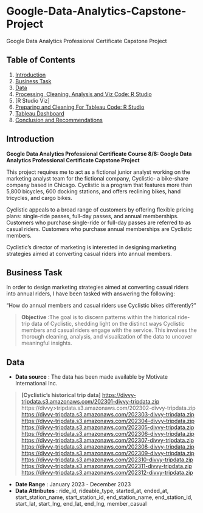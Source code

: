 # Google-Data-Analytics-Capstone-Project
Google Data Analytics Professional Certificate Capstone Project


## Table of Contents

1. [Introduction](README.md#introduction)
2. [Business Task](README.md#business-task)
3. [Data](README.md#data)
4. [Processing, Cleaning, Analysis and Viz Code: R Studio](https://github.com/ckkummer/Google-Data-Analytics-Capstone-Project/blob/c1a1b58b6603b111a8dbcdfcfce1f597138ec1cb/Case%20Study%20R.Rmd)
5. [R Studio Viz]
6. [Preparing and Cleaning For Tableau Code: R Studio](https://github.com/ckkummer/Google-Data-Analytics-Capstone-Project/blob/c1a1b58b6603b111a8dbcdfcfce1f597138ec1cb/Case%20Study%20R.Rmd)
7. [Tableau Dashboard](https://public.tableau.com/views/GoogleDataAnalyticsCapstoneDashboard/Dashboard62?:language=en-US&:display_count=n&:origin=viz_share_link)
8. [Conclusion and Recommendations](README.md#conclusions)

## Introduction

**Google Data Analytics Professional Certificate Course 8/8: Google Data Analytics Professional Certificate Capstone Project**

This project requires me to act as a fictional  junior analyst working on the marketing analyst team for the fictional company, Cyclistic- a bike-share company based in Chicago. Cyclistic is a program that features more than 5,800 bicycles, 600 docking stations, and offers reclining bikes, hand tricycles, and cargo bikes.

Cyclistic appeals to a broad range of customers by offering flexible pricing plans: single-ride passes, full-day passes, and annual memberships. Customers who purchase single-ride or full-day passes are referred to as casual riders. Customers who purchase annual memberships are Cyclistic members.

Cyclistic’s director of marketing is interested in designing marketing strategies aimed at converting casual riders into annual members. 

## Business Task

In order to design marketing strategies aimed at converting casual riders into annual riders, I have been tasked with answering the following:

“How do annual members and casual riders use Cyclistic bikes differently?”

> **Objective** :The goal is to discern patterns within the historical ride-trip data of Cyclistic, shedding light on the distinct ways Cyclistic members and casual riders engage with the service. This involves the thorough cleaning, analysis, and visualization of the data to uncover meaningful insights.



## Data

* **Data source** :
 The data has been made available by Motivate International Inc.
> **[Cyclistic’s historical trip data]**
> https://divvy-tripdata.s3.amazonaws.com/202301-divvy-tripdata.zip
> https://divvy>tripdata.s3.amazonaws.com/202302-divvy-tripdata.zip
> https://divvy-tripdata.s3.amazonaws.com/202303-divvy-tripdata.zip
> https://divvy-tripdata.s3.amazonaws.com/202304-divvy-tripdata.zip
> https://divvy-tripdata.s3.amazonaws.com/202305-divvy-tripdata.zip
> https://divvy-tripdata.s3.amazonaws.com/202306-divvy-tripdata.zip
> https://divvy-tripdata.s3.amazonaws.com/202307-divvy-tripdata.zip
> https://divvy-tripdata.s3.amazonaws.com/202308-divvy-tripdata.zip
> https://divvy-tripdata.s3.amazonaws.com/202309-divvy-tripdata.zip
> https://divvy-tripdata.s3.amazonaws.com/202310-divvy-tripdata.zip
> https://divvy-tripdata.s3.amazonaws.com/202311-divvy-tripdata.zip
> https://divvy-tripdata.s3.amazonaws.com/202312-divvy-tripdata.zip


* **Date Range** : January 2023 - December 2023
* **Data Attributes** : ride_id,	rideable_type,	started_at,	ended_at,	start_station_name,	start_station_id,	end_station_name,	end_station_id,	start_lat,	start_lng,	end_lat,	end_lng,	member_casual


